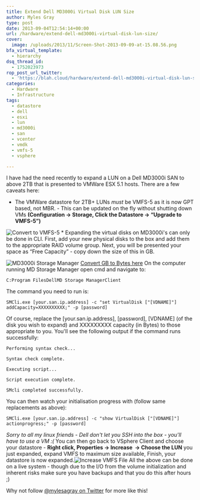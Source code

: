 ```yaml
---
title: Extend Dell MD3000i Virtual Disk LUN Size
author: Myles Gray
type: post
date: 2013-09-04T12:54:14+00:00
url: /hardware/extend-dell-md3000i-virtual-disk-lun-size/
cover:
  image: /uploads/2013/11/Screen-Shot-2013-09-09-at-15.08.56.png
bfa_virtual_template:
  - hierarchy
dsq_thread_id:
  - 1752023973
rop_post_url_twitter:
  - 'https://blah.cloud/hardware/extend-dell-md3000i-virtual-disk-lun-size/?utm_source=ReviveOldPost&utm_medium=social&utm_campaign=ReviveOldPost'
categories:
  - Hardware
  - Infrastructure
tags:
  - datastore
  - dell
  - esxi
  - lun
  - md3000i
  - san
  - vcenter
  - vmdk
  - vmfs-5
  - vsphere

---
```

I have had the need recently to expand a LUN on a Dell MD3000i SAN to above 2TB that is presented to VMWare ESX 5.1 hosts. There are a few caveats here:<!--more-->

  * The VMWare datastore for 2TB+ LUNs _must_ be VMFS-5 as it is now GPT based, not MBR. - This can be updated on the fly without shutting down VMs **(Configuration -> Storage, Click the Datastore -> &#8220;Upgrade to VMFS-5&#8221;)**

<img class="size-full wp-image-639 aligncenter" alt="Convert to VMFS-5" src="https://blah.cloud/wp-content/uploads/2013/11/Screen-Shot-2013-09-05-at-13.44.15.png" /> * Expanding the virtual disks on MD3000i's can only be done in CLI. First, add your new physical disks to the box and add them to the appropriate RAID volume group. Next, you will be presented your space as &#8220;Free Capacity&#8221; - copy down the size of this in GB.

<img class="aligncenter size-full wp-image-589" alt="MD3000i Storage Manager" src="https://blah.cloud/wp-content/uploads/2013/11/Screen-Shot-2013-09-04-at-13.53.36.png" /> [Convert GB to Bytes here][1] On the computer running MD Storage Manager open cmd and navigate to:

    C:Program FilesDellMD Storage ManagerClient
    

The command you need to run is:

    SMCli.exe [your.san.ip.address] -c "set VirtualDisk ["[VDNAME]"] addCapacity=XXXXXXXXXX;" -p [password]
    

Of course, replace the &#91;your.san.ip.address], [password], [VDNAME&#93; (of the disk you wish to expand) and XXXXXXXXX capacity (in Bytes) to those appropriate to you. You'll see the following output if the command runs successfully:

    Performing syntax check...
    
    Syntax check complete.
    
    Executing script...
    
    Script execution complete.
    
    SMcli completed successfully.
    

You can then watch your initialisation progress with (follow same replacements as above):

    SMCli.exe [your.san.ip.address] -c "show VirtualDisk ["[VDNAME]"] actionprogress;" -p [password]
    

_Sorry to all my linux friends - Dell don't let you SSH into the box - you'll have to use a VM :(_ You can then go back to VSphere Client and choose your datastore - **Right click, Properties -> Increase  -> Choose the LUN** you just expanded, expand VMFS to maximum size available, Finish, your datastore is now expanded.<img class="aligncenter size-full wp-image-644" alt="Increase VMFS File" src="https://blah.cloud/wp-content/uploads/2013/11/Screen-Shot-2013-09-05-at-13.46.02.png" /> All the above can be done on a live system - though due to the I/O from the volume initialization and inherent risks make sure you have backups and that you do this after hours ;)

Why not follow [@mylesagray on Twitter][2] for more like this!

 [1]: /uploads/2013/09/byteconverter.htm
 [2]: https://twitter.com/mylesagray